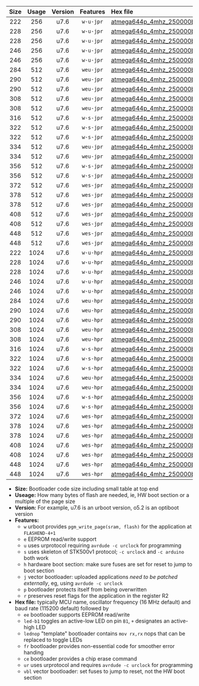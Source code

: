 |Size|Usage|Version|Features|Hex file|
|:-:|:-:|:-:|:-:|:--|
|222|256|u7.6|`w-u-jpr`|[atmega644p_4mhz_250000bps_ur_vbl.hex](https://raw.githubusercontent.com/stefanrueger/urboot/main//atmega644p_4mhz_250000bps_ur_vbl.hex)|
|228|256|u7.6|`w-u-jpr`|[atmega644p_4mhz_250000bps_led+b0_ur_vbl.hex](https://raw.githubusercontent.com/stefanrueger/urboot/main//atmega644p_4mhz_250000bps_led+b0_ur_vbl.hex)|
|228|256|u7.6|`w-u-jpr`|[atmega644p_4mhz_250000bps_lednop_ur_vbl.hex](https://raw.githubusercontent.com/stefanrueger/urboot/main//atmega644p_4mhz_250000bps_lednop_ur_vbl.hex)|
|246|256|u7.6|`w-u-jpr`|[atmega644p_4mhz_250000bps_led+b0_fr_ur_vbl.hex](https://raw.githubusercontent.com/stefanrueger/urboot/main//atmega644p_4mhz_250000bps_led+b0_fr_ur_vbl.hex)|
|246|256|u7.6|`w-u-jpr`|[atmega644p_4mhz_250000bps_lednop_fr_ur_vbl.hex](https://raw.githubusercontent.com/stefanrueger/urboot/main//atmega644p_4mhz_250000bps_lednop_fr_ur_vbl.hex)|
|284|512|u7.6|`weu-jpr`|[atmega644p_4mhz_250000bps_ee_ur_vbl.hex](https://raw.githubusercontent.com/stefanrueger/urboot/main//atmega644p_4mhz_250000bps_ee_ur_vbl.hex)|
|290|512|u7.6|`weu-jpr`|[atmega644p_4mhz_250000bps_ee_led+b0_ur_vbl.hex](https://raw.githubusercontent.com/stefanrueger/urboot/main//atmega644p_4mhz_250000bps_ee_led+b0_ur_vbl.hex)|
|290|512|u7.6|`weu-jpr`|[atmega644p_4mhz_250000bps_ee_lednop_ur_vbl.hex](https://raw.githubusercontent.com/stefanrueger/urboot/main//atmega644p_4mhz_250000bps_ee_lednop_ur_vbl.hex)|
|308|512|u7.6|`weu-jpr`|[atmega644p_4mhz_250000bps_ee_led+b0_fr_ur_vbl.hex](https://raw.githubusercontent.com/stefanrueger/urboot/main//atmega644p_4mhz_250000bps_ee_led+b0_fr_ur_vbl.hex)|
|308|512|u7.6|`weu-jpr`|[atmega644p_4mhz_250000bps_ee_lednop_fr_ur_vbl.hex](https://raw.githubusercontent.com/stefanrueger/urboot/main//atmega644p_4mhz_250000bps_ee_lednop_fr_ur_vbl.hex)|
|316|512|u7.6|`w-s-jpr`|[atmega644p_4mhz_250000bps_vbl.hex](https://raw.githubusercontent.com/stefanrueger/urboot/main//atmega644p_4mhz_250000bps_vbl.hex)|
|322|512|u7.6|`w-s-jpr`|[atmega644p_4mhz_250000bps_led+b0_vbl.hex](https://raw.githubusercontent.com/stefanrueger/urboot/main//atmega644p_4mhz_250000bps_led+b0_vbl.hex)|
|322|512|u7.6|`w-s-jpr`|[atmega644p_4mhz_250000bps_lednop_vbl.hex](https://raw.githubusercontent.com/stefanrueger/urboot/main//atmega644p_4mhz_250000bps_lednop_vbl.hex)|
|334|512|u7.6|`weu-jpr`|[atmega644p_4mhz_250000bps_ee_led+b0_fr_ce_ur_vbl.hex](https://raw.githubusercontent.com/stefanrueger/urboot/main//atmega644p_4mhz_250000bps_ee_led+b0_fr_ce_ur_vbl.hex)|
|334|512|u7.6|`weu-jpr`|[atmega644p_4mhz_250000bps_ee_lednop_fr_ce_ur_vbl.hex](https://raw.githubusercontent.com/stefanrueger/urboot/main//atmega644p_4mhz_250000bps_ee_lednop_fr_ce_ur_vbl.hex)|
|356|512|u7.6|`w-s-jpr`|[atmega644p_4mhz_250000bps_led+b0_fr_vbl.hex](https://raw.githubusercontent.com/stefanrueger/urboot/main//atmega644p_4mhz_250000bps_led+b0_fr_vbl.hex)|
|356|512|u7.6|`w-s-jpr`|[atmega644p_4mhz_250000bps_lednop_fr_vbl.hex](https://raw.githubusercontent.com/stefanrueger/urboot/main//atmega644p_4mhz_250000bps_lednop_fr_vbl.hex)|
|372|512|u7.6|`wes-jpr`|[atmega644p_4mhz_250000bps_ee_vbl.hex](https://raw.githubusercontent.com/stefanrueger/urboot/main//atmega644p_4mhz_250000bps_ee_vbl.hex)|
|378|512|u7.6|`wes-jpr`|[atmega644p_4mhz_250000bps_ee_led+b0_vbl.hex](https://raw.githubusercontent.com/stefanrueger/urboot/main//atmega644p_4mhz_250000bps_ee_led+b0_vbl.hex)|
|378|512|u7.6|`wes-jpr`|[atmega644p_4mhz_250000bps_ee_lednop_vbl.hex](https://raw.githubusercontent.com/stefanrueger/urboot/main//atmega644p_4mhz_250000bps_ee_lednop_vbl.hex)|
|408|512|u7.6|`wes-jpr`|[atmega644p_4mhz_250000bps_ee_led+b0_fr_vbl.hex](https://raw.githubusercontent.com/stefanrueger/urboot/main//atmega644p_4mhz_250000bps_ee_led+b0_fr_vbl.hex)|
|408|512|u7.6|`wes-jpr`|[atmega644p_4mhz_250000bps_ee_lednop_fr_vbl.hex](https://raw.githubusercontent.com/stefanrueger/urboot/main//atmega644p_4mhz_250000bps_ee_lednop_fr_vbl.hex)|
|448|512|u7.6|`wes-jpr`|[atmega644p_4mhz_250000bps_ee_led+b0_fr_ce_vbl.hex](https://raw.githubusercontent.com/stefanrueger/urboot/main//atmega644p_4mhz_250000bps_ee_led+b0_fr_ce_vbl.hex)|
|448|512|u7.6|`wes-jpr`|[atmega644p_4mhz_250000bps_ee_lednop_fr_ce_vbl.hex](https://raw.githubusercontent.com/stefanrueger/urboot/main//atmega644p_4mhz_250000bps_ee_lednop_fr_ce_vbl.hex)|
|222|1024|u7.6|`w-u-hpr`|[atmega644p_4mhz_250000bps_ur.hex](https://raw.githubusercontent.com/stefanrueger/urboot/main//atmega644p_4mhz_250000bps_ur.hex)|
|228|1024|u7.6|`w-u-hpr`|[atmega644p_4mhz_250000bps_led+b0_ur.hex](https://raw.githubusercontent.com/stefanrueger/urboot/main//atmega644p_4mhz_250000bps_led+b0_ur.hex)|
|228|1024|u7.6|`w-u-hpr`|[atmega644p_4mhz_250000bps_lednop_ur.hex](https://raw.githubusercontent.com/stefanrueger/urboot/main//atmega644p_4mhz_250000bps_lednop_ur.hex)|
|246|1024|u7.6|`w-u-hpr`|[atmega644p_4mhz_250000bps_led+b0_fr_ur.hex](https://raw.githubusercontent.com/stefanrueger/urboot/main//atmega644p_4mhz_250000bps_led+b0_fr_ur.hex)|
|246|1024|u7.6|`w-u-hpr`|[atmega644p_4mhz_250000bps_lednop_fr_ur.hex](https://raw.githubusercontent.com/stefanrueger/urboot/main//atmega644p_4mhz_250000bps_lednop_fr_ur.hex)|
|284|1024|u7.6|`weu-hpr`|[atmega644p_4mhz_250000bps_ee_ur.hex](https://raw.githubusercontent.com/stefanrueger/urboot/main//atmega644p_4mhz_250000bps_ee_ur.hex)|
|290|1024|u7.6|`weu-hpr`|[atmega644p_4mhz_250000bps_ee_led+b0_ur.hex](https://raw.githubusercontent.com/stefanrueger/urboot/main//atmega644p_4mhz_250000bps_ee_led+b0_ur.hex)|
|290|1024|u7.6|`weu-hpr`|[atmega644p_4mhz_250000bps_ee_lednop_ur.hex](https://raw.githubusercontent.com/stefanrueger/urboot/main//atmega644p_4mhz_250000bps_ee_lednop_ur.hex)|
|308|1024|u7.6|`weu-hpr`|[atmega644p_4mhz_250000bps_ee_led+b0_fr_ur.hex](https://raw.githubusercontent.com/stefanrueger/urboot/main//atmega644p_4mhz_250000bps_ee_led+b0_fr_ur.hex)|
|308|1024|u7.6|`weu-hpr`|[atmega644p_4mhz_250000bps_ee_lednop_fr_ur.hex](https://raw.githubusercontent.com/stefanrueger/urboot/main//atmega644p_4mhz_250000bps_ee_lednop_fr_ur.hex)|
|316|1024|u7.6|`w-s-hpr`|[atmega644p_4mhz_250000bps.hex](https://raw.githubusercontent.com/stefanrueger/urboot/main//atmega644p_4mhz_250000bps.hex)|
|322|1024|u7.6|`w-s-hpr`|[atmega644p_4mhz_250000bps_led+b0.hex](https://raw.githubusercontent.com/stefanrueger/urboot/main//atmega644p_4mhz_250000bps_led+b0.hex)|
|322|1024|u7.6|`w-s-hpr`|[atmega644p_4mhz_250000bps_lednop.hex](https://raw.githubusercontent.com/stefanrueger/urboot/main//atmega644p_4mhz_250000bps_lednop.hex)|
|334|1024|u7.6|`weu-hpr`|[atmega644p_4mhz_250000bps_ee_led+b0_fr_ce_ur.hex](https://raw.githubusercontent.com/stefanrueger/urboot/main//atmega644p_4mhz_250000bps_ee_led+b0_fr_ce_ur.hex)|
|334|1024|u7.6|`weu-hpr`|[atmega644p_4mhz_250000bps_ee_lednop_fr_ce_ur.hex](https://raw.githubusercontent.com/stefanrueger/urboot/main//atmega644p_4mhz_250000bps_ee_lednop_fr_ce_ur.hex)|
|356|1024|u7.6|`w-s-hpr`|[atmega644p_4mhz_250000bps_led+b0_fr.hex](https://raw.githubusercontent.com/stefanrueger/urboot/main//atmega644p_4mhz_250000bps_led+b0_fr.hex)|
|356|1024|u7.6|`w-s-hpr`|[atmega644p_4mhz_250000bps_lednop_fr.hex](https://raw.githubusercontent.com/stefanrueger/urboot/main//atmega644p_4mhz_250000bps_lednop_fr.hex)|
|372|1024|u7.6|`wes-hpr`|[atmega644p_4mhz_250000bps_ee.hex](https://raw.githubusercontent.com/stefanrueger/urboot/main//atmega644p_4mhz_250000bps_ee.hex)|
|378|1024|u7.6|`wes-hpr`|[atmega644p_4mhz_250000bps_ee_led+b0.hex](https://raw.githubusercontent.com/stefanrueger/urboot/main//atmega644p_4mhz_250000bps_ee_led+b0.hex)|
|378|1024|u7.6|`wes-hpr`|[atmega644p_4mhz_250000bps_ee_lednop.hex](https://raw.githubusercontent.com/stefanrueger/urboot/main//atmega644p_4mhz_250000bps_ee_lednop.hex)|
|408|1024|u7.6|`wes-hpr`|[atmega644p_4mhz_250000bps_ee_led+b0_fr.hex](https://raw.githubusercontent.com/stefanrueger/urboot/main//atmega644p_4mhz_250000bps_ee_led+b0_fr.hex)|
|408|1024|u7.6|`wes-hpr`|[atmega644p_4mhz_250000bps_ee_lednop_fr.hex](https://raw.githubusercontent.com/stefanrueger/urboot/main//atmega644p_4mhz_250000bps_ee_lednop_fr.hex)|
|448|1024|u7.6|`wes-hpr`|[atmega644p_4mhz_250000bps_ee_led+b0_fr_ce.hex](https://raw.githubusercontent.com/stefanrueger/urboot/main//atmega644p_4mhz_250000bps_ee_led+b0_fr_ce.hex)|
|448|1024|u7.6|`wes-hpr`|[atmega644p_4mhz_250000bps_ee_lednop_fr_ce.hex](https://raw.githubusercontent.com/stefanrueger/urboot/main//atmega644p_4mhz_250000bps_ee_lednop_fr_ce.hex)|

- **Size:** Bootloader code size including small table at top end
- **Useage:** How many bytes of flash are needed, ie, HW boot section or a multiple of the page size
- **Version:** For example, u7.6 is an urboot version, o5.2 is an optiboot version
- **Features:**
  + `w` urboot provides `pgm_write_page(sram, flash)` for the application at `FLASHEND-4+1`
  + `e` EEPROM read/write support
  + `u` uses urprotocol requiring `avrdude -c urclock` for programming
  + `s` uses skeleton of STK500v1 protocol; `-c urclock` and `-c arduino` both work
  + `h` hardware boot section: make sure fuses are set for reset to jump to boot section
  + `j` vector bootloader: uploaded applications *need to be patched externally*, eg, using `avrdude -c urclock`
  + `p` bootloader protects itself from being overwritten
  + `r` preserves reset flags for the application in the register R2
- **Hex file:** typically MCU name, oscillator frequency (16 MHz default) and baud rate (115200 default) followed by
  + `ee` bootloader supports EEPROM read/write
  + `led-b1` toggles an active-low LED on pin `B1`, `+` designates an active-high LED
  + `lednop` "template" bootloader contains `mov rx,rx` nops that can be replaced to toggle LEDs
  + `fr` bootloader provides non-essential code for smoother error handing
  + `ce` bootloader provides a chip erase command
  + `ur` uses urprotocol and requires `avrdude -c urclock` for programming
  + `vbl` vector bootloader: set fuses to jump to reset, not the HW boot section

